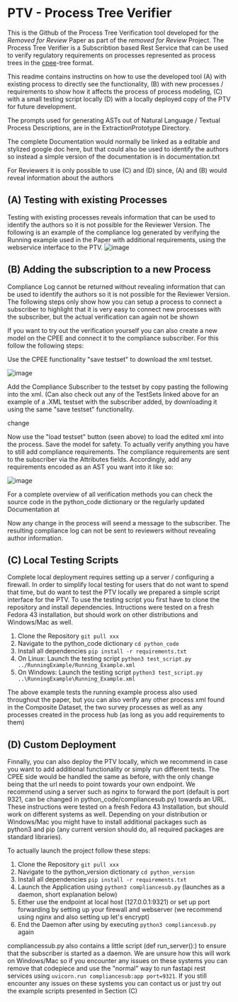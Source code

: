 # PTV - Process Tree Verifier
This is the Github of the Process Tree Verification tool developed for the *Removed for Review* Paper as part of the *removed for Review* Project. The Process Tree Verifier is a Subscribtion based Rest Service that can be used to verify regulatory requirements on processes represented as process trees in the [cpee](https://www.cpee.org)-tree format.

This readme contains instructins on how to use the developed tool (A) with existing process to directly see the functionality, (B) with new processes / requirements to show how it affects the process of process modeling, (C) with a small testing script locally (D) with a locally deployed copy of the PTV for future development.

The prompts used for generating ASTs out of Natural Language / Textual Process Descriptions, are in the ExtractionPrototype Directory.

The complete Documentation would normally be linked as a editable and stylized google doc here, but that could also be used to identify the authors so instead a simple version of the documentation is in documentation.txt

For Reviewers it is only possible to use (C) and (D) since, (A) and (B) would reveal information about the authors
## (A) Testing with existing Processes

Testing with existing processes reveals information that can be used to identify the authors so it is not possible for the Reviewer Version.
The following is an example of the compliance log generated by verifying the Running example used in the Paper with additional requirements,
using the webservice interface to the PTV.
![image](https://github.com/user-attachments/assets/56bb9ad8-c078-4ce4-981e-8a717022773b)


## (B) Adding the subscription to a new Process

Compliance Log cannot be returned without revealing information that can be used to identify the authors so it is not possible for the Reviewer Version.
The following steps only show how you can setup a process to connect a subscriber to highlight that it is very easy to connect new processes with the subscriber, but the actual verification can again not be shown

If you want to try out the verification yourself you can also create a new model on the CPEE and connect it to the compliance subscriber. For this follow the following steps:

Use the CPEE functionality "save testset" to download the xml testset.

![image](https://github.com/user-attachments/assets/b6695050-f6a7-498c-a839-a46f269ee178)

Add the Compliance Subscriber to the testset by copy pasting the following into the xml. (Can also check out any of the TestSets linked above for an example of a .XML testset with the subscriber added, by downloading it using the same "save testset" functionality.

<subscriptions>
<subscription id="_compliance" url="https://>double blind</compliance/Subscriber">
<topic id="description">
<event>change</event>
</topic>
</subscription>
</subscriptions>


Now use the "load testset" button (seen above) to load the edited xml into the process. Save the model for safety.
To actually verify anything you have to still add compliance requirements. 
The compliance requirements are sent to the subscriber via the Attributes fields.
Accordingly, add any requirements encoded as an AST you want into it like so:

![image](https://github.com/user-attachments/assets/f1901d4b-7f8c-4973-8905-df37c445a63c)

For a complete overview of all verification methods you can check the source code in the python_code dictionary or the regularly updated Documentation at 

Now any change in the process will seend a message to the subscriber. The resulting compliance log can not be sent to reviewers without revealing author information. 

## (C) Local Testing Scripts
Complete local deployment requires setting up a server / configuring a firewall. In order to simplify local testing for users that do not want to spend that time, but do want to test the PTV locally we prepared a simple script interface for the PTV. To use the testing script you first have to clone the repository and install dependencies. Intructions were tested on a fresh Fedora 43 installation, but should work on other distributions and Windows/Mac as well.

1. Clone the Repository `git pull xxx`
2. Navigate to the python_code dictionary `cd python_code`
3. Install all dependencies `pip install -r requirements.txt`
4. On Linux: Launch the testing script `python3 test_script.py ../RunningExample/Running_Example.xml`
5. On Windows: Launch the testing script `python3 test_script.py ..\RunningExample\Running_Example.xml`

The above example tests the running example process also used throughout the paper, but you can also verify any other process xml found in the Composite Dataset, the two survey processes as well as any processes created in the process hub (as long as you add requirements to them)


## (D) Custom Deployment
Finnally, you can also deploy the PTV locally, which we recommend in case you want to add additional functionality or simply run different tests.
The CPEE side would be handled the same as before, with the only change being that the url needs to point towards your own endpoint. We recommend using a server such as nginx to forward the port (default is port 9321, can be changed in python_code/compliancesub.py) towards an URL. These instructions were tested on a fresh Fedora 43 Installation, but should work on different systems as well. Depending on your distribution or Windows/Mac you might have to install additional packages such as python3 and pip (any current version should do, all required packages are standard libraries).

To actually launch the project follow these steps:

1. Clone the Repository `git pull xxx`
2. Navigate to the python\_version dictionary `cd python_version`
3. Install all dependencies `pip install -r requirements.txt`
4. Launch the Application using `python3 compliancesub.py` (launches as a daemon, short explanation below)
5. Either use the endpoint at local host (127.0.0.1:9321) or set up port forwarding by setting up your firewall and webserver (we recommend using nginx and also setting up let's encrypt)
6. End the Daemon after using by executing `python3 compliancesub.py` again

compliancessub.py also contains a little script (def run_server():) to ensure that the subscriber is started as a daemon. We are unsure how this will work on Windows/Mac so if you encounter any issues on these systems you can remove that codepiece and use the "normal" way to run fastapi rest services using `uvicorn.run compliancesub:app port=9321`. If you still encounter any issues on these systems you can contact us or just try out the example scripts presented in Section (C)

   


